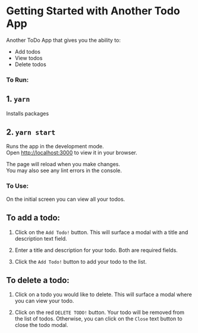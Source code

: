 # Getting Started with Another Todo App

Another ToDo App that gives you the ability to:

- Add todos
- View todos
- Delete todos

### To Run:

## 1. `yarn`

Installs packages

## 2. `yarn start`

Runs the app in the development mode.\
Open [http://localhost:3000](http://localhost:3000) to view it in your browser.

The page will reload when you make changes.\
You may also see any lint errors in the console.

### To Use:

On the initial screen you can view all your todos.

## To add a todo:

1. Click on the `Add Todo!` button. This will surface a modal with a title and description text field.

2. Enter a title and description for your todo. Both are required fields.

3. Click the `Add Todo!` button to add your todo to the list.

## To delete a todo:

1. Click on a todo you would like to delete. This will surface a modal where you can view your todo.

2. Click on the red `DELETE TODO!` button. Your todo will be removed from the list of todos. Otherwise, you can click on the `Close` text button to close the todo modal.
